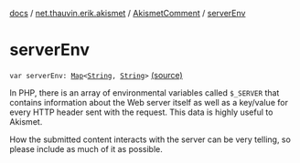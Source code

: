 [docs](../../index.md) / [net.thauvin.erik.akismet](../index.md) / [AkismetComment](index.md) / [serverEnv](./server-env.md)

# serverEnv

`var serverEnv: `[`Map`](https://kotlinlang.org/api/latest/jvm/stdlib/kotlin.collections/-map/index.html)`<`[`String`](https://kotlinlang.org/api/latest/jvm/stdlib/kotlin/-string/index.html)`, `[`String`](https://kotlinlang.org/api/latest/jvm/stdlib/kotlin/-string/index.html)`>` [(source)](https://github.com/ethauvin/akismet-kotlin/tree/master/src/main/kotlin/net/thauvin/erik/akismet/AkismetComment.kt#L228)

In PHP, there is an array of environmental variables called `$_SERVER` that contains information about the Web
server itself as well as a key/value for every HTTP header sent with the request. This data is highly useful to
Akismet.

How the submitted content interacts with the server can be very telling, so please include as much of it as
possible.

